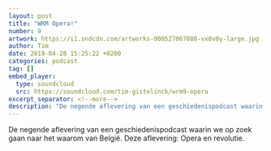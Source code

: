 ```yaml
---
layout: post
title: "WRM Opera!"
number: 9
artwork: https://i1.sndcdn.com/artworks-000527067888-vx8v0y-large.jpg
author: Tim
date: 2019-04-28 15:25:22 +0200
categories: podcast
tag: []
embed_player:
  type: soundcloud
  src: https://soundcloud.com/tim-gistelinck/wrm9-opera
excerpt_separator: <!--more-->
description: "De negende aflevering van een geschiedenispodcast waarin we op zoek gaan naar het waarom van België."
---
```

De negende aflevering van een geschiedenispodcast waarin we op zoek gaan naar het waarom van België. Deze aflevering: Opera en revolutie.